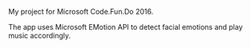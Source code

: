 My project for Microsoft Code.Fun.Do 2016.

The app uses Microsoft EMotion API to detect facial emotions and play music accordingly.


